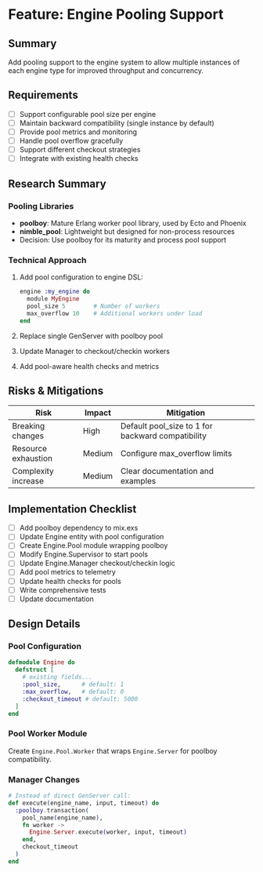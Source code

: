 # Feature: Engine Pooling Support

## Summary
Add pooling support to the engine system to allow multiple instances of each engine type for improved throughput and concurrency.

## Requirements
- [ ] Support configurable pool size per engine
- [ ] Maintain backward compatibility (single instance by default)
- [ ] Provide pool metrics and monitoring
- [ ] Handle pool overflow gracefully
- [ ] Support different checkout strategies
- [ ] Integrate with existing health checks

## Research Summary
### Pooling Libraries
- **poolboy**: Mature Erlang worker pool library, used by Ecto and Phoenix
- **nimble_pool**: Lightweight but designed for non-process resources
- Decision: Use poolboy for its maturity and process pool support

### Technical Approach
1. Add pool configuration to engine DSL:
   ```elixir
   engine :my_engine do
     module MyEngine
     pool_size 5        # Number of workers
     max_overflow 10    # Additional workers under load
   end
   ```

2. Replace single GenServer with poolboy pool
3. Update Manager to checkout/checkin workers
4. Add pool-aware health checks and metrics

## Risks & Mitigations
| Risk | Impact | Mitigation |
|------|--------|------------|
| Breaking changes | High | Default pool_size to 1 for backward compatibility |
| Resource exhaustion | Medium | Configure max_overflow limits |
| Complexity increase | Medium | Clear documentation and examples |

## Implementation Checklist
- [ ] Add poolboy dependency to mix.exs
- [ ] Update Engine entity with pool configuration
- [ ] Create Engine.Pool module wrapping poolboy
- [ ] Modify Engine.Supervisor to start pools
- [ ] Update Engine.Manager checkout/checkin logic
- [ ] Add pool metrics to telemetry
- [ ] Update health checks for pools
- [ ] Write comprehensive tests
- [ ] Update documentation

## Design Details

### Pool Configuration
```elixir
defmodule Engine do
  defstruct [
    # existing fields...
    :pool_size,      # default: 1
    :max_overflow,   # default: 0
    :checkout_timeout # default: 5000
  ]
end
```

### Pool Worker Module
Create `Engine.Pool.Worker` that wraps `Engine.Server` for poolboy compatibility.

### Manager Changes
```elixir
# Instead of direct GenServer call:
def execute(engine_name, input, timeout) do
  :poolboy.transaction(
    pool_name(engine_name),
    fn worker ->
      Engine.Server.execute(worker, input, timeout)
    end,
    checkout_timeout
  )
end
```